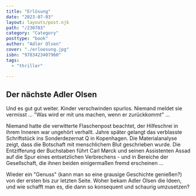 ```yaml
---
title: "Erlösung"
date: "2023-07-03"
layout: layouts/post.njk
path: "/230703"
category: "Category"
posttype: "book"
author: "Adler Olsen"
cover: "./erloesung.jpg"
isbn: "9783423407960"
tags:
  - "thriller"

---
```

## Der nächste Adler Olsen

Und es gut gut weiter. Kinder verschwinden spurlos. Niemand meldet sie vermisst ...  "Was wird er mit uns machen, wenn er zurückkommt" ...

Niemand hatte die verwitterte Flaschenpost beachtet, der Hilfeschrei in ihrem Inneren war ungehört verhallt. Jahre später gelangt das verblasste Schriftstück ins Sonderdezernat Q in Kopenhagen. Die Materialanalyse zeigt, dass die Botschaft mit menschlichem Blut geschrieben wurde. Die Entzifferung der Buchstaben führt Carl Mørck und seinen Assistenten Assad auf die Spur eines entsetzlichen Verbrechens - und in Bereiche der Gesellschaft, die ihnen beiden einigermaßen fremd erscheinen ...

Wieder ein "Genuss" (kann man so eine grausige Geschichte genießen?) von der ersten bis zur letzten Seite. Woher bekam Adler Olsen die Ideen, und wie schafft man es, die dann so konsequent und schaurig umzusetzen?
